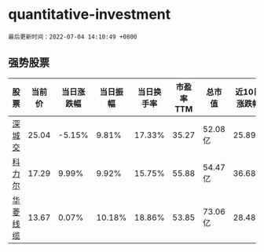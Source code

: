 # quantitative-investment

`最后更新时间：2022-07-04 14:10:49 +0800`

## 强势股票

|股票|当前价|当日涨跌幅|当日振幅|当日换手率|市盈率TTM|总市值|近10日涨跌幅|
|----|----|----|----|----|----|----|----|
|[深城交](https://xueqiu.com/S/SZ301091)|25.04|-5.15%|9.81%|17.33%|35.27|52.08亿|25.89%|
|[科力尔](https://xueqiu.com/S/SZ002892)|17.29|9.99%|9.92%|15.75%|55.88|54.47亿|36.68%|
|[华菱线缆](https://xueqiu.com/S/SZ001208)|13.67|0.07%|10.18%|18.86%|53.85|73.06亿|28.48%|
